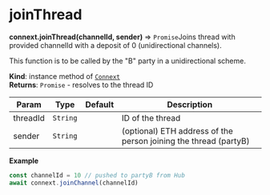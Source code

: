 # joinThread

**connext.joinThread\(**channelId, sender**\)** ⇒ `Promise`Joins thread with provided channelId with a deposit of 0 \(unidirectional channels\).

This function is to be called by the "B" party in a unidirectional scheme.

**Kind**: instance method of [`Connext`](./#Connext)  
**Returns**: `Promise` - resolves to the thread ID

| Param | Type | Default | Description |
| --- | --- | --- | --- |
| threadId | `String` |  | ID of the thread |
| sender | `String` |  | \(optional\) ETH address of the person joining the thread \(partyB\) |

**Example**

```javascript
const channelId = 10 // pushed to partyB from Hub
await connext.joinChannel(channelId)
```



